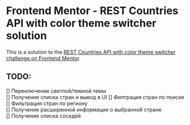 # Frontend Mentor - REST Countries API with color theme switcher solution

This is a solution to the [REST Countries API with color theme switcher challenge on Frontend Mentor](https://www.frontendmentor.io/challenges/rest-countries-api-with-color-theme-switcher-5cacc469fec04111f7b848ca).

## TODO:

[] Переключение светлой/темной темы  
[] Получение списка стран и вывод в UI
[] Филтрация стран по поиске  
[] Фильтрация стран по региону  
[] Получение расширенной информации о выбранной стране  
[] Получение списка соседей
